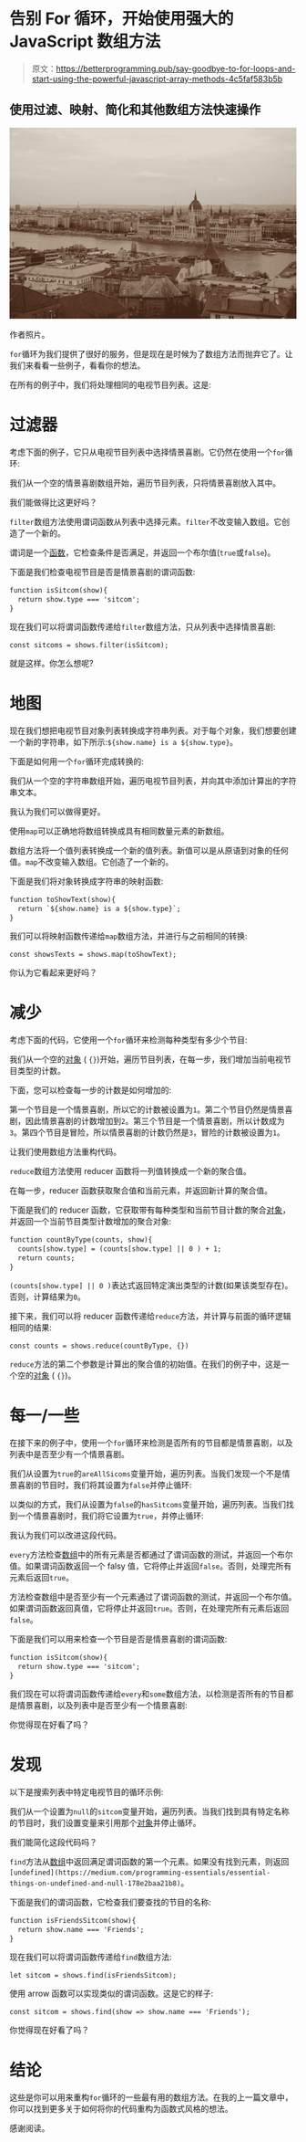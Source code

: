 # 告别 For 循环，开始使用强大的 JavaScript 数组方法

> 原文：<https://betterprogramming.pub/say-goodbye-to-for-loops-and-start-using-the-powerful-javascript-array-methods-4c5faf583b5b>

## 使用过滤、映射、简化和其他数组方法快速操作

![](img/53f73fa52f46235b08a10a911f29b30f.png)

作者照片。

`for`循环为我们提供了很好的服务，但是现在是时候为了数组方法而抛弃它了。让我们来看看一些例子，看看你的想法。

在所有的例子中，我们将处理相同的电视节目列表。这是:

# 过滤器

考虑下面的例子，它只从电视节目列表中选择情景喜剧。它仍然在使用一个`for`循环:

我们从一个空的情景喜剧数组开始，遍历节目列表，只将情景喜剧放入其中。

我们能做得比这更好吗？

`filter`数组方法使用谓词函数从列表中选择元素。`filter`不改变输入数组。它创造了一个新的。

谓词是一个[函数](/10-fundamentals-you-need-to-know-about-functions-in-javascript-8e74579b7a9a)，它检查条件是否满足，并返回一个布尔值(`true`或`false`)。

下面是我们检查电视节目是否是情景喜剧的谓词函数:

```
function isSitcom(show){
  return show.type === 'sitcom';
}
```

现在我们可以将谓词函数传递给`filter`数组方法，只从列表中选择情景喜剧:

```
const sitcoms = shows.filter(isSitcom);
```

就是这样。你怎么想呢?

# 地图

现在我们想把电视节目对象列表转换成字符串列表。对于每个对象，我们想要创建一个新的字符串，如下所示:``${show.name} is a ${show.type}``。

下面是如何用一个`for`循环完成转换的:

我们从一个空的字符串数组开始，遍历电视节目列表，并向其中添加计算出的字符串文本。

我认为我们可以做得更好。

使用`map`可以正确地将数组转换成具有相同数量元素的新数组。

数组方法将一个值列表转换成一个新的值列表。新值可以是从原语到对象的任何值。`map`不改变输入数组。它创造了一个新的。

下面是我们将对象转换成字符串的映射函数:

```
function toShowText(show){
  return `${show.name} is a ${show.type}`;
}
```

我们可以将映射函数传递给`map`数组方法，并进行与之前相同的转换:

```
const showsTexts = shows.map(toShowText);
```

你认为它看起来更好吗？

# 减少

考虑下面的代码，它使用一个`for`循环来检测每种类型有多少个节目:

我们从一个空的[对象](https://medium.com/dailyjs/7-differences-between-objects-and-maps-in-javascript-bc901dfa9350) ( `{}`)开始，遍历节目列表，在每一步，我们增加当前电视节目类型的计数。

下面，您可以检查每一步的计数是如何增加的:

第一个节目是一个情景喜剧，所以它的计数被设置为`1`。第二个节目仍然是情景喜剧，因此情景喜剧的计数增加到`2`。第三个节目是一个情景喜剧，所以计数成为`3`。第四个节目是冒险，所以情景喜剧的计数仍然是`3`，冒险的计数被设置为`1`。

让我们使用数组方法重构代码。

`reduce`数组方法使用 reducer 函数将一列值转换成一个新的聚合值。

在每一步，reducer 函数获取聚合值和当前元素，并返回新计算的聚合值。

下面是我们的 reducer 函数，它获取带有每种类型和当前节目计数的聚合[对象](https://medium.com/dailyjs/15-fundamentals-you-should-know-on-javascript-objects-90f57cc9d78d)，并返回一个当前节目类型计数增加的聚合对象:

```
function countByType(counts, show){
  counts[show.type] = (counts[show.type] || 0 ) + 1;
  return counts;
}
```

`(counts[show.type] || 0 )`表达式返回特定演出类型的计数(如果该类型存在)。否则，计算结果为`0`。

接下来，我们可以将 reducer 函数传递给`reduce`方法，并计算与前面的循环逻辑相同的结果:

```
const counts = shows.reduce(countByType, {})
```

`reduce`方法的第二个参数是计算出的聚合值的初始值。在我们的例子中，这是一个空的[对象](https://medium.com/dailyjs/15-fundamentals-you-should-know-on-javascript-objects-90f57cc9d78d) ( `{}`)。

# 每一/一些

在接下来的例子中，使用一个`for`循环来检测是否所有的节目都是情景喜剧，以及列表中是否至少有一个情景喜剧。

我们从设置为`true`的`areAllSicoms`变量开始，遍历列表。当我们发现一个不是情景喜剧的节目时，我们将其设置为`false`并停止循环:

以类似的方式，我们从设置为`false`的`hasSitcoms`变量开始，遍历列表。当我们找到一个情景喜剧时，我们将它设置为`true`，并停止循环:

我认为我们可以改进这段代码。

`every`方法检查[数组](https://medium.com/programming-essentials/how-to-remove-duplicates-from-arrays-61050fc7b62)中的所有元素是否都通过了谓词函数的测试，并返回一个布尔值。如果谓词函数返回一个 falsy 值，它将停止并返回`false`。否则，处理完所有元素后返回`true`。

方法检查数组中是否至少有一个元素通过了谓词函数的测试，并返回一个布尔值。如果谓词函数返回真值，它将停止并返回`true`。否则，在处理完所有元素后返回`false`。

下面是我们可以用来检查一个节目是否是情景喜剧的谓词函数:

```
function isSitcom(show){
  return show.type === 'sitcom';
}
```

我们现在可以将谓词函数传递给`every`和`some`数组方法，以检测是否所有的节目都是情景喜剧，以及列表中是否至少有一个情景喜剧:

你觉得现在好看了吗？

# 发现

以下是搜索列表中特定电视节目的循环示例:

我们从一个设置为`null`的`sitcom`变量开始，遍历列表。当我们找到具有特定名称的节目时，我们设置变量来引用那个[对象](https://medium.com/dailyjs/15-fundamentals-you-should-know-on-javascript-objects-90f57cc9d78d)并停止循环。

我们能简化这段代码吗？

`find`方法从[数组](https://medium.com/programming-essentials/how-to-add-conditional-elements-to-array-and-object-literals-d708124b4c6b)中返回满足谓词函数的第一个元素。如果没有找到元素，则返回`[undefined](https://medium.com/programming-essentials/essential-things-on-undefined-and-null-178e2baa21b8)`。

下面是我们的谓词函数，它检查我们要查找的节目的名称:

```
function isFriendsSitcom(show){
  return show.name === 'Friends';
}
```

现在我们可以将谓词函数传递给`find`数组方法:

```
let sitcom = shows.find(isFriendsSitcom);
```

使用 arrow 函数可以实现类似的谓词函数。这是它的样子:

```
const sitcom = shows.find(show => show.name === 'Friends');
```

你觉得现在好看了吗？

# 结论

这些是你可以用来重构`for`循环的一些最有用的数组方法。在我的上一篇文章中，你可以找到更多关于如何将你的代码重构为函数式风格的想法。

感谢阅读。